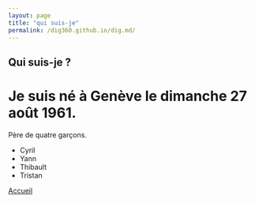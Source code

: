 ```yaml
---
layout: page
title: "qui suis-je"
permalink: /dig360.github.io/dig.md/
---
```


## Qui suis-je ?

Je suis né à Genève le dimanche 27 août 1961.
=====
Père de quatre garçons.

- Cyril
- Yann
- Thibault
- Tristan

[Accueil](index.md)
